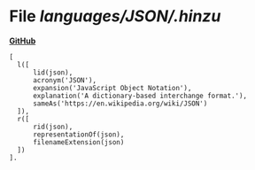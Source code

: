 # File _languages/JSON/.hinzu_
**[GitHub](https://github.com/softlang/yas/blob/master/languages/JSON/.hinzu)**
```
[
  l([
      lid(json),
      acronym('JSON'),
      expansion('JavaScript Object Notation'),
      explanation('A dictionary-based interchange format.'),
      sameAs('https://en.wikipedia.org/wiki/JSON')
  ]),
  r([
      rid(json),
      representationOf(json),
      filenameExtension(json)
  ])
].
```
